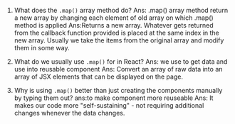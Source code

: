 1. What does the `.map()` array method do?
Ans: .map() array method return a new array by changing each element of old array on which .map() method is applied 
Ans:Returns a new array. Whatever gets returned from the callback
function provided is placed at the same index in the new array.
Usually we take the items from the original array and modify them
in some way.


2. What do we usually use `.map()` for in React?
Ans: we use to get data and use into reusable component
Ans: Convert an array of raw data into an array of JSX elements
that can be displayed on the page.

3. Why is using `.map()` better than just creating the components
   manually by typing them out?
ans:to make component more reuseable
Ans: It makes our code more "self-sustaining" - not requiring
additional changes whenever the data changes.

